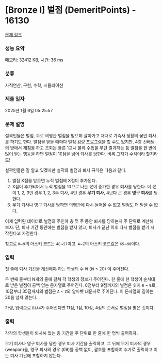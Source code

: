 # [Bronze I] 벌점 (DemeritPoints) - 16130 

[문제 링크](https://www.acmicpc.net/problem/16130) 

### 성능 요약

메모리: 32412 KB, 시간: 36 ms

### 분류

사칙연산, 구현, 수학, 시뮬레이션

### 제출 일자

2025년 1월 6일 05:25:57

### 문제 설명

<p>설곽인들은 벌점, 주로 의행관 벌점을 받으며 살아가고 때때로 기숙사 생활의 꽃인 퇴사를 하기도 한다. 벌점을 받을 때마다 벌점 감량 프로그램을 할 수도 있지만, 4층 선배님의 방에서 재침을 하고 조회는 물론 1교시 물리 수업을 무단 결과하는 등 벌점을 한 번에 많이 받는 행동을 하면 벌점이 10점을 넘어 퇴사를 당한다. 비록 그자가 수석이라 할지라도!</p>

<p>설곽인들은 잘 알고 있겠지만 설곽의 벌점과 퇴사 규칙은 다음과 같다.</p>

<ol>
	<li>벌점 X점을 받으면 누적 벌점에 X점이 추가된다.</li>
	<li>X점이 추가되어서 누적 벌점을 10으로 나눈 몫이 증가한 경우 퇴사를 당한다. 이 몫이 1, 2, 3인 경우 1, 2, 3주 퇴사, 4인 경우 <strong>무기 퇴사</strong>, 4보다 큰 경우 <strong>영구 퇴사</strong>를 당한다.</li>
	<li>무기 퇴사나 영구 퇴사를 당하면 의행관에 다시 들어올 수 없고 벌점도 더 받을 수 없다.</li>
</ol>

<p>이제 입력된 데이터로 벌점의 주인이 총 몇 주 동안 퇴사를 당하는지 주 단위로 계산해 보자. 단, 퇴사 기간 동안에는 벌점을 받지 않고, 퇴사가 끝난 이후 다시 벌점을 받기 시작한다고 가정한다.</p>

<p>참고로 <code>0</code>~<code>9</code>의 아스키 코드는 <code>48</code>~<code>57</code>이고, <code>A</code>~<code>Z</code>의 아스키 코드값은 <code>65</code>~<code>90</code>이다.</p>

### 입력 

 <p>첫 줄에 퇴사 기간을 계산해야 하는 학생의 수 <em>N</em> (<em>N</em> ≤ 20) 이 주어진다.</p>

<p>두 번째 줄부터 N개의 줄에 걸쳐 각 학생의 정보가 주어진다. 한 줄에 한 학생이 순서대로 받은 벌점이 공백 없는 문자열로 주어진다. 0점부터 9점까지의 벌점은 숫자 <code>0</code> ~ <code>9</code>로, 10점부터 35점까지의 벌점은 <code>A</code> ~ <code>Z</code>의 알파벳 대문자로 주어진다. 이 문자열의 길이는 30을 넘지 않는다.</p>

<p>가령, 입력으로 <code>B1A4</code>가 주어진다면 11점, 1점, 10점, 4점의 순서로 벌점을 받은 것이다.</p>

### 출력 

 <p>각각의 학생들이 퇴사해 있는 총 기간을 주 단위로 한 줄에 한 명씩 출력하자.</p>

<p>무기 퇴사나 영구 퇴사를 당한 경우 퇴사 기간을 출력하고, 그 뒤에 무기 퇴사의 경우 (weapon)을, 영구 퇴사의 경우 (09)를 공백 없이, 괄호를 포함하여 추가로 출력하고 이는 퇴사 기간에 포함하지 않는다.</p>

